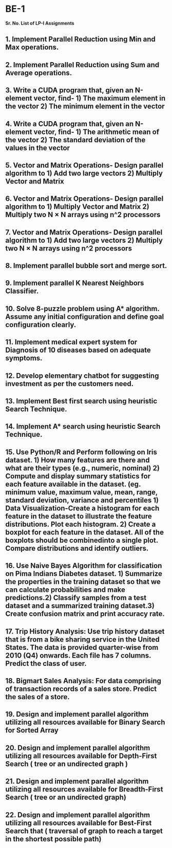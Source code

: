 # BE-1
**Sr. No. List of LP-I Assignments**

## 1. Implement Parallel Reduction using Min and Max operations.
## 2. Implement Parallel Reduction using Sum and Average operations.

## 3. Write a CUDA program that, given an N-element vector, find- 1) The maximum element in the vector 2) The minimum element in the vector
## 4. Write a CUDA program that, given an N-element vector, find- 1) The arithmetic mean of the vector 2) The standard deviation of the values in the vector
## 5. Vector and Matrix Operations- Design parallel algorithm to 1) Add two large vectors 2) Multiply Vector and Matrix
## 6. Vector and Matrix Operations- Design parallel algorithm to 1) Multiply Vector and Matrix 2) Multiply two N × N arrays using n^2 processors
## 7. Vector and Matrix Operations- Design parallel algorithm to 1) Add two large vectors 2) Multiply two N × N arrays using n^2 processors
## 8. Implement parallel bubble sort and merge sort.
## 9. Implement parallel K Nearest Neighbors Classifier.
## 10. Solve 8-puzzle problem using A* algorithm. Assume any initial configuration and define goal configuration clearly.
## 11. Implement medical expert system for Diagnosis of 10 diseases based on adequate symptoms.
## 12. Develop elementary chatbot for suggesting investment as per the customers need.
## 13. Implement Best first search using heuristic Search Technique.
## 14. Implement A* search using heuristic Search Technique.
## 15. Use Python/R and Perform following on Iris dataset. 1) How many features are there and what are their types (e.g., numeric, nominal) 2) Compute and display summary statistics for each feature available in the dataset. (eg. minimum value, maximum value, mean, range, standard deviation, variance and percentiles 1) Data Visualization-Create a histogram for each feature in the dataset to illustrate the feature distributions. Plot each histogram. 2) Create a boxplot for each feature in the dataset. All of the boxplots should be combinedinto a single plot. Compare distributions and identify outliers.
## 16. Use Naive Bayes Algorithm for classification on Pima Indians Diabetes dataset. 1) Summarize the properties in the training dataset so that we can calculate probabilities and make predictions.2) Classify samples from a test dataset and a summarized training dataset.3) Create confusion matrix and print accuracy rate.

## 17. Trip History Analysis: Use trip history dataset that is from a bike sharing service in the United States. The data is provided quarter-wise from 2010 (Q4) onwards. Each file has 7 columns. Predict the class of user.

## 18. Bigmart Sales Analysis: For data comprising of transaction records of a sales store. Predict the sales of a store.
## 19. Design and implement parallel algorithm utilizing all resources available for Binary Search for Sorted Array
## 20. Design and implement parallel algorithm utilizing all resources available for Depth-First Search ( tree or an undirected graph )
## 21. Design and implement parallel algorithm utilizing all resources available for Breadth-First Search ( tree or an undirected graph)
## 22. Design and implement parallel algorithm utilizing all resources available for Best-First Search that ( traversal of graph to reach a target in the shortest possible path)
